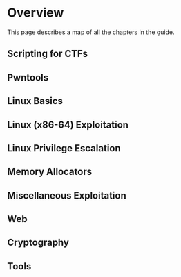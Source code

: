 # Overview

This page describes a map of all the chapters in the guide.

## Scripting for CTFs

## Pwntools

## Linux Basics

## Linux (x86-64) Exploitation

## Linux Privilege Escalation

## Memory Allocators

## Miscellaneous Exploitation

## Web

## Cryptography

## Tools
